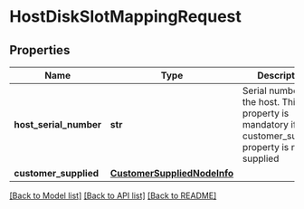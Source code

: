 # HostDiskSlotMappingRequest

## Properties
Name | Type | Description | Notes
------------ | ------------- | ------------- | -------------
**host_serial_number** | **str** | Serial number of the host. This property is mandatory if the customer_supplied property is not supplied | 
**customer_supplied** | [**CustomerSuppliedNodeInfo**](CustomerSuppliedNodeInfo.md) |  | 

[[Back to Model list]](../README.md#documentation-for-models) [[Back to API list]](../README.md#documentation-for-api-endpoints) [[Back to README]](../README.md)


